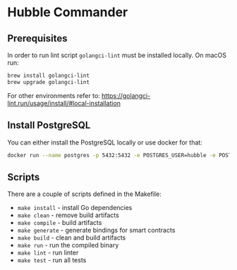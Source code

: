 # Hubble Commander

## Prerequisites

In order to run lint script `golangci-lint` must be installed locally. On macOS run:

```bash
brew install golangci-lint
brew upgrade golangci-lint
```

For other environments refer to: https://golangci-lint.run/usage/install/#local-installation

## Install PostgreSQL

You can either install the PostgreSQL locally or use docker for that:
```bash
docker run --name postgres -p 5432:5432 -e POSTGRES_USER=hubble -e POSTGRES_PASSWORD=root -d postgres
```

## Scripts

There are a couple of scripts defined in the Makefile:

* `make install` - install Go dependencies
* `make clean` - remove build artifacts
* `make compile` - build artifacts
* `make generate` - generate bindings for smart contracts
* `make build` - clean and build artifacts
* `make run` - run the compiled binary
* `make lint` - run linter
* `make test` - run all tests
